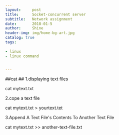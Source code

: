 ```yaml
---
layout:     post
title:      Socket-concurrent server
subtitle:   Network assignment
date:       2018-01-5
author:     Shine
header-img: img/home-bg-art.jpg
catalog: true
tags:
    
- linux 
- linux command


---
```


##cat ##
1.displaying text files

cat mytext.txt

2.cope a text file

cat mytext.txt > yourtext.tet

3.Append A Text File's Contents To Another Text File

cat mytext.txt >> another-text-file.txt